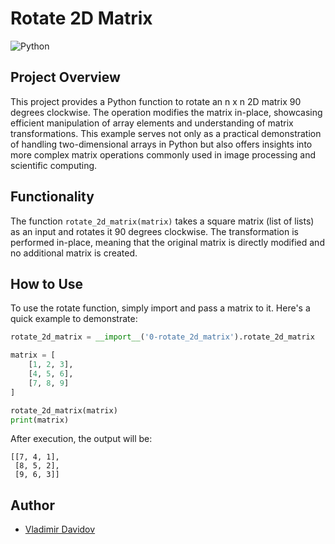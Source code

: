 # Rotate 2D Matrix

![Python](https://img.shields.io/badge/Python-blue?style=for-the-badge&logo=python&logoColor=white)

## Project Overview

This project provides a Python function to rotate an n x n 2D matrix 90 degrees clockwise. The operation modifies the matrix in-place, showcasing efficient manipulation of array elements and understanding of matrix transformations. This example serves not only as a practical demonstration of handling two-dimensional arrays in Python but also offers insights into more complex matrix operations commonly used in image processing and scientific computing.

## Functionality

The function `rotate_2d_matrix(matrix)` takes a square matrix (list of lists) as an input and rotates it 90 degrees clockwise. The transformation is performed in-place, meaning that the original matrix is directly modified and no additional matrix is created.

## How to Use

To use the rotate function, simply import and pass a matrix to it. Here's a quick example to demonstrate:

```python
rotate_2d_matrix = __import__('0-rotate_2d_matrix').rotate_2d_matrix

matrix = [
    [1, 2, 3],
    [4, 5, 6],
    [7, 8, 9]
]

rotate_2d_matrix(matrix)
print(matrix)
```

After execution, the output will be:
```
[[7, 4, 1],
 [8, 5, 2],
 [9, 6, 3]]
```

## Author

- [Vladimir Davidov](https://github.com/v-dav)
